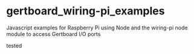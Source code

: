 # gertboard_wiring-pi_examples
Javascript examples for Raspberry Pi using Node and the wiring-pi node module to access Gertboard I/O ports

tested
